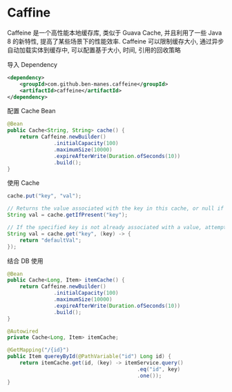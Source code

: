 # Caffine

Caffeine 是一个高性能本地缓存库, 类似于 Guava Cache, 并且利用了一些 Java 8 的新特性, 提高了某些场景下的性能效率. Caffeine 可以限制缓存大小, 通过异步自动加载实体到缓存中, 可以配置基于大小, 时间, 引用的回收策略

导入 Dependency

```xml
<dependency>
    <groupId>com.github.ben-manes.caffeine</groupId>
    <artifactId>caffeine</artifactId>
</dependency>
```

配置 Cache Bean

```java
@Bean
public Cache<String, String> cache() {
    return Caffeine.newBuilder()
               .initialCapacity(100)
               .maximumSize(10000)
               .expireAfterWrite(Duration.ofSeconds(10))
               .build();
}
```

使用 Cache

```java
cache.put("key", "val");
```

```java
// Returns the value associated with the key in this cache, or null if there is no cached value for the key
String val = cache.getIfPresent("key");
```

```java
// If the specified key is not already associated with a value, attempts to compute its value using the given mapping function and enters it into this cache unless null
String val = cache.get("key", (key) -> {
    return "defaultVal";
});
```

结合 DB 使用

```java
@Bean
public Cache<Long, Item> itemCache() {
    return Caffeine.newBuilder()
               .initialCapacity(100)
               .maximumSize(10000)
               .expireAfterWrite(Duration.ofSeconds(10))
               .build();
}
```

```java
@Autowired
private Cache<Long, Item> itemCache;

@GetMapping("/{id}")
public Item quereyById(@PathVariable("id") Long id) {
    return itemCache.get(id, (key) -> itemService.query()
                                          .eq("id", key)
                                          .one());
}
```

